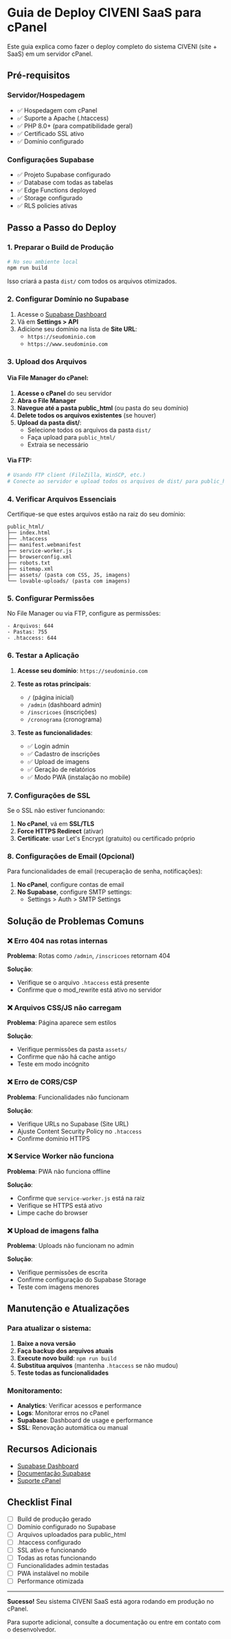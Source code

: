 # Guia de Deploy CIVENI SaaS para cPanel

Este guia explica como fazer o deploy completo do sistema CIVENI (site + SaaS) em um servidor cPanel.

## Pré-requisitos

### Servidor/Hospedagem
- ✅ Hospedagem com cPanel
- ✅ Suporte a Apache (.htaccess)
- ✅ PHP 8.0+ (para compatibilidade geral)
- ✅ Certificado SSL ativo
- ✅ Domínio configurado

### Configurações Supabase
- ✅ Projeto Supabase configurado
- ✅ Database com todas as tabelas
- ✅ Edge Functions deployed
- ✅ Storage configurado
- ✅ RLS policies ativas

## Passo a Passo do Deploy

### 1. Preparar o Build de Produção

```bash
# No seu ambiente local
npm run build
```

Isso criará a pasta `dist/` com todos os arquivos otimizados.

### 2. Configurar Domínio no Supabase

1. Acesse o [Supabase Dashboard](https://supabase.com/dashboard/project/wdkeqxfglmritghmakma)
2. Vá em **Settings > API**
3. Adicione seu domínio na lista de **Site URL**:
   - `https://seudominio.com`
   - `https://www.seudominio.com`

### 3. Upload dos Arquivos

#### Via File Manager do cPanel:

1. **Acesse o cPanel** do seu servidor
2. **Abra o File Manager**
3. **Navegue até a pasta public_html** (ou pasta do seu domínio)
4. **Delete todos os arquivos existentes** (se houver)
5. **Upload da pasta dist/**:
   - Selecione todos os arquivos da pasta `dist/`
   - Faça upload para `public_html/`
   - Extraia se necessário

#### Via FTP:

```bash
# Usando FTP client (FileZilla, WinSCP, etc.)
# Conecte ao servidor e upload todos os arquivos de dist/ para public_html/
```

### 4. Verificar Arquivos Essenciais

Certifique-se que estes arquivos estão na raiz do seu domínio:

```
public_html/
├── index.html
├── .htaccess
├── manifest.webmanifest
├── service-worker.js
├── browserconfig.xml
├── robots.txt
├── sitemap.xml
├── assets/ (pasta com CSS, JS, imagens)
└── lovable-uploads/ (pasta com imagens)
```

### 5. Configurar Permissões

No File Manager ou via FTP, configure as permissões:

```
- Arquivos: 644
- Pastas: 755
- .htaccess: 644
```

### 6. Testar a Aplicação

1. **Acesse seu domínio**: `https://seudominio.com`
2. **Teste as rotas principais**:
   - `/` (página inicial)
   - `/admin` (dashboard admin)
   - `/inscricoes` (inscrições)
   - `/cronograma` (cronograma)

3. **Teste as funcionalidades**:
   - ✅ Login admin
   - ✅ Cadastro de inscrições
   - ✅ Upload de imagens
   - ✅ Geração de relatórios
   - ✅ Modo PWA (instalação no mobile)

### 7. Configurações de SSL

Se o SSL não estiver funcionando:

1. **No cPanel**, vá em **SSL/TLS**
2. **Force HTTPS Redirect** (ativar)
3. **Certificate**: usar Let's Encrypt (gratuito) ou certificado próprio

### 8. Configurações de Email (Opcional)

Para funcionalidades de email (recuperação de senha, notificações):

1. **No cPanel**, configure contas de email
2. **No Supabase**, configure SMTP settings:
   - Settings > Auth > SMTP Settings

## Solução de Problemas Comuns

### ❌ Erro 404 nas rotas internas

**Problema**: Rotas como `/admin`, `/inscricoes` retornam 404

**Solução**: 
- Verifique se o arquivo `.htaccess` está presente
- Confirme que o mod_rewrite está ativo no servidor

### ❌ Arquivos CSS/JS não carregam

**Problema**: Página aparece sem estilos

**Solução**:
- Verifique permissões da pasta `assets/`
- Confirme que não há cache antigo
- Teste em modo incógnito

### ❌ Erro de CORS/CSP

**Problema**: Funcionalidades não funcionam

**Solução**:
- Verifique URLs no Supabase (Site URL)
- Ajuste Content Security Policy no `.htaccess`
- Confirme domínio HTTPS

### ❌ Service Worker não funciona

**Problema**: PWA não funciona offline

**Solução**:
- Confirme que `service-worker.js` está na raiz
- Verifique se HTTPS está ativo
- Limpe cache do browser

### ❌ Upload de imagens falha

**Problema**: Uploads não funcionam no admin

**Solução**:
- Verifique permissões de escrita
- Confirme configuração do Supabase Storage
- Teste com imagens menores

## Manutenção e Atualizações

### Para atualizar o sistema:

1. **Baixe a nova versão**
2. **Faça backup dos arquivos atuais**
3. **Execute novo build**: `npm run build`
4. **Substitua arquivos** (mantenha `.htaccess` se não mudou)
5. **Teste todas as funcionalidades**

### Monitoramento:

- **Analytics**: Verificar acessos e performance
- **Logs**: Monitorar erros no cPanel
- **Supabase**: Dashboard de usage e performance
- **SSL**: Renovação automática ou manual

## Recursos Adicionais

- [Supabase Dashboard](https://supabase.com/dashboard/project/wdkeqxfglmritghmakma)
- [Documentação Supabase](https://supabase.com/docs)
- [Suporte cPanel](https://docs.cpanel.net/)

## Checklist Final

- [ ] Build de produção gerado
- [ ] Domínio configurado no Supabase
- [ ] Arquivos uploadados para public_html
- [ ] .htaccess configurado
- [ ] SSL ativo e funcionando
- [ ] Todas as rotas funcionando
- [ ] Funcionalidades admin testadas
- [ ] PWA instalável no mobile
- [ ] Performance otimizada

---

**Sucesso!** Seu sistema CIVENI SaaS está agora rodando em produção no cPanel.

Para suporte adicional, consulte a documentação ou entre em contato com o desenvolvedor.